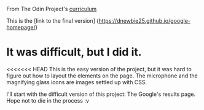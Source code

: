 
From The Odin Project's [curriculum](http://www.theodinproject.com/courses/web-development-101/lessons/html-css)

This is the [link to the final version] (https://dnewbie25.github.io/google-homepage/)

# It was difficult, but I did it.
<<<<<<< HEAD
This is the easy version of the project, but it was hard to figure out how to layout the elements on the page. The microphone and the magnifying glass icons are images settled up with CSS.

I'll start with the difficult version of this project: The Google's results page. Hope not to die in the process :v
